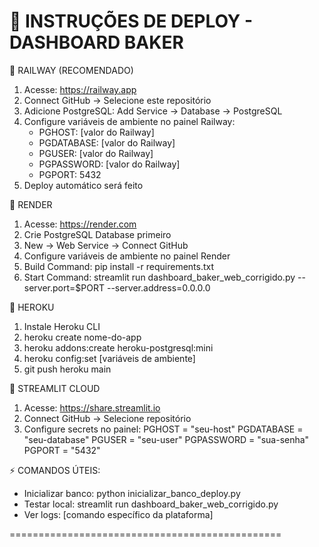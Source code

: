 
🚀 INSTRUÇÕES DE DEPLOY - DASHBOARD BAKER
===============================================

📍 RAILWAY (RECOMENDADO)
1. Acesse: https://railway.app
2. Connect GitHub → Selecione este repositório
3. Adicione PostgreSQL: Add Service → Database → PostgreSQL
4. Configure variáveis de ambiente no painel Railway:
   - PGHOST: [valor do Railway]
   - PGDATABASE: [valor do Railway] 
   - PGUSER: [valor do Railway]
   - PGPASSWORD: [valor do Railway]
   - PGPORT: 5432
5. Deploy automático será feito

📍 RENDER
1. Acesse: https://render.com
2. Crie PostgreSQL Database primeiro
3. New → Web Service → Connect GitHub
4. Configure variáveis de ambiente no painel Render
5. Build Command: pip install -r requirements.txt
6. Start Command: streamlit run dashboard_baker_web_corrigido.py --server.port=$PORT --server.address=0.0.0.0

📍 HEROKU
1. Instale Heroku CLI
2. heroku create nome-do-app
3. heroku addons:create heroku-postgresql:mini
4. heroku config:set [variáveis de ambiente]
5. git push heroku main

📍 STREAMLIT CLOUD
1. Acesse: https://share.streamlit.io
2. Connect GitHub → Selecione repositório
3. Configure secrets no painel:
   PGHOST = "seu-host"
   PGDATABASE = "seu-database"
   PGUSER = "seu-user"
   PGPASSWORD = "sua-senha"
   PGPORT = "5432"

⚡ COMANDOS ÚTEIS:
- Inicializar banco: python inicializar_banco_deploy.py
- Testar local: streamlit run dashboard_baker_web_corrigido.py
- Ver logs: [comando específico da plataforma]

===============================================
